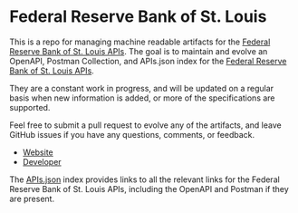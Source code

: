 # Federal Reserve Bank of St. LouisThis is a repo for managing machine readable artifacts for the [Federal Reserve Bank of St. Louis APIs](http://stlouisfed.org). The goal is to maintain and evolve an OpenAPI, Postman Collection, and APIs.json index for the [Federal Reserve Bank of St. Louis APIs](http://stlouisfed.org).They are a constant work in progress, and will be updated on a regular basis when new information is added, or more of the specifications are supported.Feel free to submit a pull request to evolve any of the artifacts, and leave GitHub issues if you have any questions, comments, or feedback.- [Website](http://stlouisfed.org)- [Developer](http://stlouisfed.org)The [APIs.json](https://github.com/api-evangelist/federal-reserve-bank-of-st--louis/blob/master/apis.json) index provides links to all the relevant links for the Federal Reserve Bank of St. Louis APIs, including the OpenAPI and Postman if they are present.